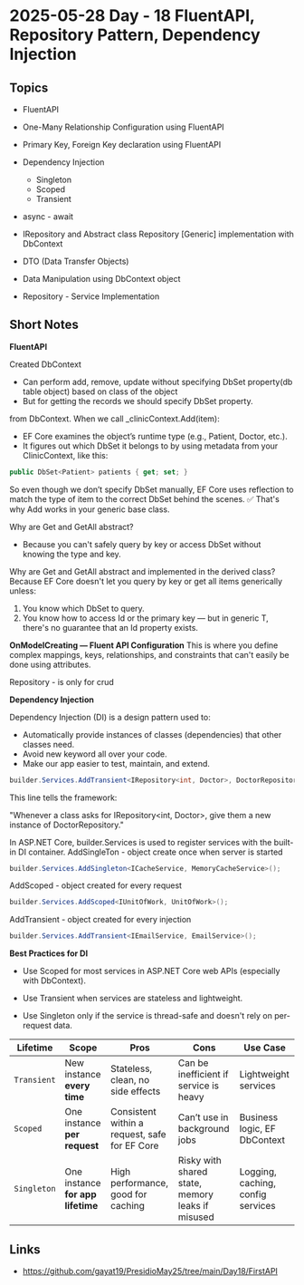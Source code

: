 # 2025-05-28    Day - 18    FluentAPI, Repository Pattern, Dependency Injection

## Topics

- FluentAPI

- One-Many Relationship Configuration using FluentAPI

- Primary Key, Foreign Key declaration using FluentAPI

- Dependency Injection
    - Singleton
    - Scoped
    - Transient

- async - await

- IRepository and Abstract class Repository [Generic] implementation with DbContext

- DTO (Data Transfer Objects)

- Data Manipulation using DbContext object

- Repository - Service Implementation

## Short Notes


**FluentAPI**

Created DbContext 
- Can perform add, remove, update without specifying DbSet property(db table object) based on class of the object
- But for getting the records we should specify DbSet property.

from DbContext. When we call _clinicContext.Add(item):
* EF Core examines the object’s runtime type (e.g., Patient, Doctor, etc.).
* It figures out which DbSet<T> it belongs to by using metadata from your ClinicContext, like this:

``` c#
public DbSet<Patient> patients { get; set; }
```

So even though we don’t specify DbSet<Patient> manually, EF Core uses reflection to match the type of item to the correct DbSet behind the scenes.
✅ That's why Add works in your generic base class.


Why are Get and GetAll abstract?
- Because you can't safely query by key or access DbSet<T> without knowing the type and key.

Why are Get and GetAll abstract and implemented in the derived class?
Because EF Core doesn't let you query by key or get all items generically unless:
1. You know which DbSet<T> to query.
2. You know how to access Id or the primary key — but in generic T, there's no guarantee that an Id property exists.


**OnModelCreating — Fluent API Configuration**
This is where you define complex mappings, keys, relationships, and constraints that can't easily be done using attributes.



Repository - is only for crud


**Dependency Injection**

Dependency Injection (DI) is a design pattern used to:
- Automatically provide instances of classes (dependencies) that other classes need.
- Avoid new keyword all over your code.
- Make our app easier to test, maintain, and extend.

``` c#
builder.Services.AddTransient<IRepository<int, Doctor>, DoctorRepository>();
```
This line tells the framework:

"Whenever a class asks for IRepository<int, Doctor>, give them a new instance of DoctorRepository."


In ASP.NET Core, builder.Services is used to register services with the built-in DI container.
AddSingleTon - object create once when server is started
``` c#
builder.Services.AddSingleton<ICacheService, MemoryCacheService>();
```

AddScoped - object created for every request
``` c#
builder.Services.AddScoped<IUnitOfWork, UnitOfWork>();
```
AddTransient - object created for every injection
``` c#
builder.Services.AddTransient<IEmailService, EmailService>();
```

**Best Practices for DI**
- Use Scoped for most services in ASP.NET Core web APIs (especially with DbContext).

- Use Transient when services are stateless and lightweight.

- Use Singleton only if the service is thread-safe and doesn't rely on per-request data.

| Lifetime    | Scope                             | Pros                                          | Cons                                             | Use Case                          |
| ----------- | --------------------------------- | --------------------------------------------- | ------------------------------------------------ | --------------------------------- |
| `Transient` | New instance **every time**       | Stateless, clean, no side effects             | Can be inefficient if service is heavy           | Lightweight services              |
| `Scoped`    | One instance **per request**      | Consistent within a request, safe for EF Core | Can’t use in background jobs                     | Business logic, EF DbContext      |
| `Singleton` | One instance **for app lifetime** | High performance, good for caching            | Risky with shared state, memory leaks if misused | Logging, caching, config services |

## Links

- https://github.com/gayat19/PresidioMay25/tree/main/Day18/FirstAPI